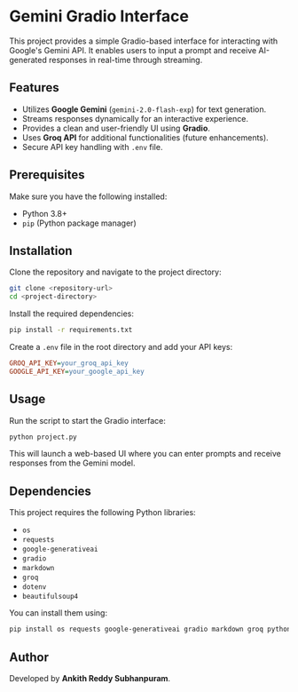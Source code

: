# Gemini Gradio Interface

This project provides a simple Gradio-based interface for interacting with Google's Gemini API. It enables users to input a prompt and receive AI-generated responses in real-time through streaming.

## Features
- Utilizes **Google Gemini** (`gemini-2.0-flash-exp`) for text generation.
- Streams responses dynamically for an interactive experience.
- Provides a clean and user-friendly UI using **Gradio**.
- Uses **Groq API** for additional functionalities (future enhancements).
- Secure API key handling with `.env` file.

## Prerequisites
Make sure you have the following installed:
- Python 3.8+
- `pip` (Python package manager)

## Installation
Clone the repository and navigate to the project directory:
```bash
git clone <repository-url>
cd <project-directory>
```

Install the required dependencies:
```bash
pip install -r requirements.txt
```

Create a `.env` file in the root directory and add your API keys:
```ini
GROQ_API_KEY=your_groq_api_key
GOOGLE_API_KEY=your_google_api_key
```

## Usage
Run the script to start the Gradio interface:
```bash
python project.py
```

This will launch a web-based UI where you can enter prompts and receive responses from the Gemini model.

## Dependencies
This project requires the following Python libraries:
- `os`
- `requests`
- `google-generativeai`
- `gradio`
- `markdown`
- `groq`
- `dotenv`
- `beautifulsoup4`

You can install them using:
```bash
pip install os requests google-generativeai gradio markdown groq python-dotenv beautifulsoup4
```

## Author
Developed by **Ankith Reddy Subhanpuram**.

